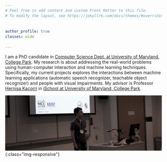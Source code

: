 ```yaml
---
# Feel free to add content and custom Front Matter to this file.
# To modify the layout, see https://jekyllrb.com/docs/themes/#overriding-theme-defaults


author_profile: true
classes: wide

---
```






I am a PhD candidate in [Computer Science Dept. at University of Maryland, College Park](http://cs.umd.edu/). My research is about addressing the real-world problems using human-computer interaction and machine learning techniques. Specifically, my current projects explores the interactions between machine learning applications (automatic speech recognizer, teachable object recognizer) and people with visual impairments. My advisor is Professor [Hernisa Kacorri](https://terpconnect.umd.edu/~hernisa/) in [iSchool at University of Maryland, College Park](https://ischool.umd.edu/).

![intro_image](/images/symposium.png){:class="img-responsive"}